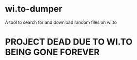 # wi.to-dumper
A tool to search for and download random files on wi.to

# PROJECT DEAD DUE TO WI.TO BEING GONE FOREVER
